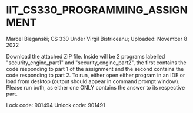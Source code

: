 # IIT_CS330_PROGRAMMING_ASSIGNMENT
Marcel Bieganski; CS 330 Under Virgil Bistriceanu; Uploaded: November 8 2022

Download the attached ZIP file. Inside will be 2 programs labelled "security_engine_part1" and "security_engine_part2", the first contains the code responding to part 1 of the assignment and the second contains the code responding to part 2. To run, either open either program in an IDE or load from desktop (output should appear in command prompt window). Please run both, as either one ONLY contains the answer to its respective part.

Lock code: 901494
Unlock code: 901491
